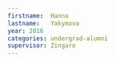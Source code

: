 ```yaml
---
firstname:  Hanna
lastname:   Yakymova
year: 2016
categories: undergrad-alumni
supervisor: Zingaro
---
```

